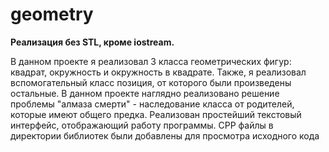 # geometry
**Реализация без STL, кроме iostream.**

В данном проекте я реализовал 3 класса геометрических фигур: квадрат, окружность и окружность в квадрате. Также, я реализовал вспомогательный класс позиция, от которого были произведены остальные. В данном проекте наглядно реализовано решение проблемы "алмаза смерти" - наследование класса от родителей, которые имеют общего предка. Реализован простейший текстовый интерфейс, отображающий работу программы. CPP файлы в директории библиотек были добавлены для просмотра исходного кода

